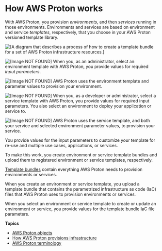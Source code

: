 # How AWS Proton works<a name="ag-works"></a>

With AWS Proton, you provision *environments*, and then *services* running in those environments\. Environments and services are based on environment and service *templates*, respectively, that you choose in your AWS Proton versioned template library\.

![\[A diagram that describes a process of how to create a template bundle for a set of AWS Proton infrastructure resources.\]](http://docs.aws.amazon.com/proton/latest/userguide/images/works.png)

 ![\[Image NOT FOUND\]](http://docs.aws.amazon.com/proton/latest/userguide/images/label-one.png) When you, as an administrator, select an environment template with AWS Proton, you provide values for required *input parameters*\.

 ![\[Image NOT FOUND\]](http://docs.aws.amazon.com/proton/latest/userguide/images/label-two.png) AWS Proton uses the environment template and parameter values to provision your environment\.

 ![\[Image NOT FOUND\]](http://docs.aws.amazon.com/proton/latest/userguide/images/label-three.png) When you, as a developer or administrator, select a service template with AWS Proton, you provide values for required input parameters\. You also select an environment to deploy your application or service to\.

 ![\[Image NOT FOUND\]](http://docs.aws.amazon.com/proton/latest/userguide/images/label-four.png) AWS Proton uses the service template, and both your service and selected environment parameter values, to provision your service\.

You provide values for the input parameters to customize your template for re\-use and multiple use cases, applications, or services\.

To make this work, you create environment or service template bundles and upload them to registered environment or service templates, respectively\.

[Template bundles](ag-template-authoring.md#ag-template-bundles) contain everything AWS Proton needs to provision environments or services\.

When you create an environment or service template, you upload a template bundle that contains the parametrized infrastructure as code \(IaC\) files that AWS Proton uses to provision environments or services\.

When you select an environment or service template to create or update an environment or service, you provide values for the template bundle IaC file parameters\.

**Topics**
+ [AWS Proton objects](ag-works-objects.md)
+ [How AWS Proton provisions infrastructure](ag-works-prov-methods.md)
+ [AWS Proton terminology](terminology.md)